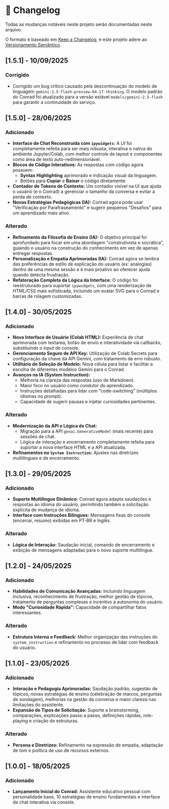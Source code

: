 # 📝 Changelog

Todas as mudanças notáveis neste projeto serão documentadas neste arquivo.

O formato é baseado em [Keep a Changelog](https://keepachangelog.com/pt-BR/1.0.0/),
e este projeto adere ao [Versionamento Semântico](https://semver.org/lang/pt-BR/).

## [1.5.1] - 10/09/2025

### Corrigido
- Corrigido um bug crítico causado pela descontinuação do modelo de linguagem `gemini-2.5-flash-preview-04-17-thinking`. O modelo padrão do Conrad foi atualizado para a versão estável `models/gemini-2.5-flash` para garantir a continuidade do serviço.

## [1.5.0] - 28/06/2025

### Adicionado
- **Interface de Chat Reconstruída com `ipywidgets`:** A UI foi completamente refeita para ser mais robusta, interativa e nativa do ambiente Jupyter/Colab, com melhor controle de layout e componentes como área de texto auto-redimensionável.
- **Blocos de Código Interativos:** As respostas com código agora possuem:
    - **Syntax Highlighting** aprimorado e indicação visual da linguagem.
    - Botões para **Copiar** e **Baixar** o código diretamente.
- **Contador de Tokens de Contexto:** Um contador visível na UI que ajuda o usuário (e o Conrad) a gerenciar o tamanho da conversa e evitar a perda de contexto.
- **Novas Estratégias Pedagógicas (IA):** Conrad agora pode usar "Verificação por Parafraseamento" e sugerir pequenos "Desafios" para um aprendizado mais ativo.

### Alterado
- **Refinamento da Filosofia de Ensino (IA):** O objetivo principal foi aprofundado para focar em uma abordagem "construtivista e socrática", guiando o usuário na construção do conhecimento em vez de apenas entregar respostas.
- **Personalização e Empatia Aprimoradas (IA):** Conrad agora se lembra das preferências de estilo de explicação do usuário (ex: analogias) dentro de uma mesma sessão e é mais proativo ao oferecer ajuda quando detecta frustração.
- **Refatoração Completa da Lógica da Interface:** O código foi reestruturado para suportar `ipywidgets`, com uma renderização de HTML/CSS mais sofisticada, incluindo um avatar SVG para o Conrad e barras de rolagem customizadas.

## [1.4.0] - 30/05/2025

### Adicionado
- **Nova Interface de Usuário (Colab HTML):** Experiência de chat aprimorada com textarea, botão de envio e interatividade via callbacks, substituindo o input de console.
- **Gerenciamento Seguro de API Key:** Utilização de Colab Secrets para configuração da chave da API Gemini, com tratamento de erro robusto.
- **Utilitário de Seleção de Modelo:** Nova célula para listar e facilitar a escolha de diferentes modelos Gemini para o Conrad.
- **Avanços na IA (System Instruction):**
    - Melhoria na clareza das respostas (uso de Markdown).
    - Maior foco no usuário como condutor do aprendizado.
    - Instruções detalhadas para lidar com "code-switching" (múltiplos idiomas no prompt).
    - Capacidade de sugerir pausas e injetar curiosidades pertinentes.

### Alterado
- **Modernização da API e Lógica de Chat:**
    - Migração para a API `genai.GenerativeModel` (mais recente) para sessões de chat.
    - Lógica de interação e encerramento completamente refeita para suportar a nova interface HTML e a API atualizada.
- **Refinamentos no `System Instruction`:** Ajustes nas diretrizes multilíngues e de encerramento.

## [1.3.0] - 29/05/2025

### Adicionado
- **Suporte Multilíngue Dinâmico:** Conrad agora adapta saudações e respostas ao idioma do usuário, permitindo também a solicitação explícita de mudança de idioma.
- **Interface com Instruções Bilíngues:** Mensagens fixas do console (encerrar, resumo) exibidas em PT-BR e Inglês.

### Alterado
- **Lógica de Interação:** Saudação inicial, comando de encerramento e exibição de mensagens adaptadas para o novo suporte multilíngue.

## [1.2.0] - 24/05/2025

### Adicionado
- **Habilidades de Comunicação Avançadas:** Incluindo linguagem inclusiva, reconhecimento de frustração, melhor gestão de tópicos, tratamento de perguntas complexas e incentivo à autonomia do usuário.
- **Modo "Curiosidade Rápida":** Capacidade de compartilhar fatos interessantes.

### Alterado
- **Estrutura Interna e Feedback:** Melhor organização das instruções do `system_instruction` e refinamento no processo de lidar com feedback do usuário.

## [1.1.0] - 23/05/2025

### Adicionado
- **Interação e Pedagogia Aprimoradas:** Saudação padrão, sugestão de tópicos, novas estratégias de ensino (celebração de marcos, perguntas de sondagem), melhorias na gestão da conversa e maior clareza nas limitações do assistente.
- **Expansão de Tipos de Solicitação:** Suporte a brainstorming, comparações, explicações passo a passo, definições rápidas, role-playing e criação de estruturas.

### Alterado
- **Persona e Diretrizes:** Refinamento na expressão de empatia, adaptação de tom e política de uso de recursos externos.

## [1.0.0] - 18/05/2025

### Adicionado
- **Lançamento Inicial do Conrad:** Assistente educativo pessoal com personalidade base, 10 estratégias de ensino fundamentais e interface de chat interativa via console.
